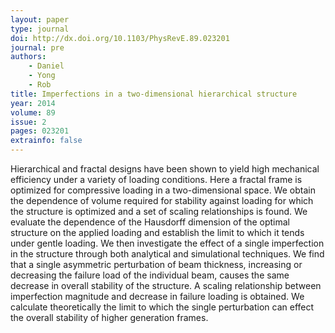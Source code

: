 ```yaml
---
layout: paper
type: journal
doi: http://dx.doi.org/10.1103/PhysRevE.89.023201
journal: pre
authors:
    - Daniel
    - Yong
    - Rob
title: Imperfections in a two-dimensional hierarchical structure
year: 2014
volume: 89
issue: 2
pages: 023201
extrainfo: false
---
```


Hierarchical and fractal designs have been shown to yield high mechanical efficiency under a variety of loading conditions. Here a fractal frame is optimized for compressive loading in a two-dimensional space. We obtain the dependence of volume required for stability against loading for which the structure is optimized and a set of scaling relationships is found. We evaluate the dependence of the Hausdorff dimension of the optimal structure on the applied loading and establish the limit to which it tends under gentle loading. We then investigate the effect of a single imperfection in the structure through both analytical and simulational techniques. We find that a single asymmetric perturbation of beam thickness, increasing or decreasing the failure load of the individual beam, causes the same decrease in overall stability of the structure. A scaling relationship between imperfection magnitude and decrease in failure loading is obtained. We calculate theoretically the limit to which the single perturbation can effect the overall stability of higher generation frames.